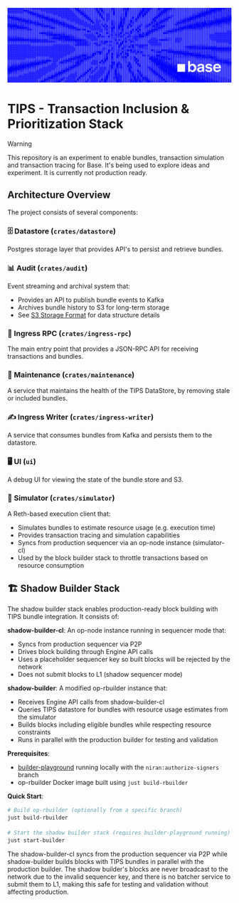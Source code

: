 ![Base](./docs/logo.png)

# TIPS - Transaction Inclusion & Prioritization Stack

> [!WARNING]
> This repository is an experiment to enable bundles, transaction simulation and transaction tracing for Base. 
> It's being used to explore ideas and experiment. It is currently not production ready.

## Architecture Overview

The project consists of several components:

### 🗄️ Datastore (`crates/datastore`)
Postgres storage layer that provides API's to persist and retrieve bundles.

### 📊 Audit (`crates/audit`)
Event streaming and archival system that:
- Provides an API to publish bundle events to Kafka
- Archives bundle history to S3 for long-term storage
- See [S3 Storage Format](docs/AUDIT_S3_FORMAT.md) for data structure details

### 🔌 Ingress RPC (`crates/ingress-rpc`)
The main entry point that provides a JSON-RPC API for receiving transactions and bundles.

### 🔨 Maintenance (`crates/maintenance`)
A service that maintains the health of the TIPS DataStore, by removing stale or included bundles.

### ✍️ Ingress Writer (`crates/ingress-writer`)
A service that consumes bundles from Kafka and persists them to the datastore.

### 🖥️ UI (`ui`)
A debug UI for viewing the state of the bundle store and S3.

### 🧪 Simulator (`crates/simulator`)
A Reth-based execution client that:
- Simulates bundles to estimate resource usage (e.g. execution time)
- Provides transaction tracing and simulation capabilities
- Syncs from production sequencer via an op-node instance (simulator-cl)
- Used by the block builder stack to throttle transactions based on resource consumption

## 🏗️ Shadow Builder Stack

The shadow builder stack enables production-ready block building with TIPS bundle integration. It consists of:

**shadow-builder-cl**: An op-node instance running in sequencer mode that:
- Syncs from production sequencer via P2P
- Drives block building through Engine API calls
- Uses a placeholder sequencer key so built blocks will be rejected by the network
- Does not submit blocks to L1 (shadow sequencer mode)

**shadow-builder**: A modified op-rbuilder instance that:
- Receives Engine API calls from shadow-builder-cl
- Queries TIPS datastore for bundles with resource usage estimates from the simulator
- Builds blocks including eligible bundles while respecting resource constraints
- Runs in parallel with the production builder for testing and validation

**Prerequisites**:
- [builder-playground](https://github.com/flashbots/builder-playground) running locally with the `niran:authorize-signers` branch
- op-rbuilder Docker image built using `just build-rbuilder`

**Quick Start**:
```bash
# Build op-rbuilder (optionally from a specific branch)
just build-rbuilder

# Start the shadow builder stack (requires builder-playground running)
just start-builder
```

The shadow-builder-cl syncs from the production sequencer via P2P while shadow-builder builds blocks with TIPS bundles in parallel with the production builder. The shadow builder's blocks are never broadcast to the network due to the invalid sequencer key, and there is no batcher service to submit them to L1, making this safe for testing and validation without affecting production.
